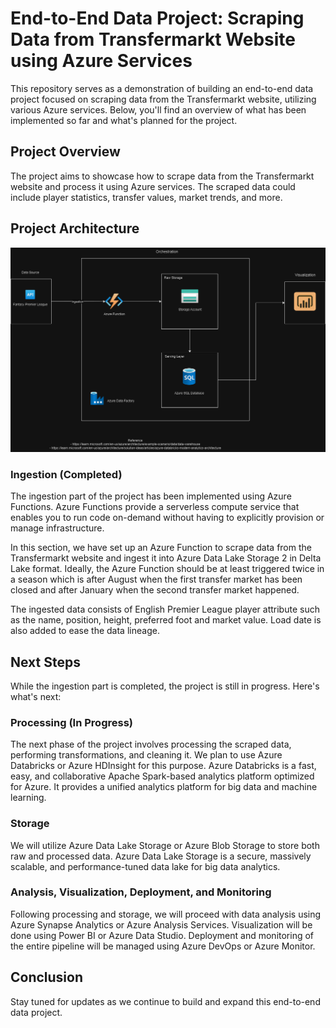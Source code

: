 # End-to-End Data Project: Scraping Data from Transfermarkt Website using Azure Services

This repository serves as a demonstration of building an end-to-end data project focused on scraping data from the Transfermarkt website, utilizing various Azure services. Below, you'll find an overview of what has been implemented so far and what's planned for the project.

## Project Overview

The project aims to showcase how to scrape data from the Transfermarkt website and process it using Azure services. The scraped data could include player statistics, transfer values, market trends, and more.

## Project Architecture
![alt text](<Data_Pipeline_Flow-High Level Architecture.drawio.png>)

### Ingestion (Completed)

The ingestion part of the project has been implemented using Azure Functions. Azure Functions provide a serverless compute service that enables you to run code on-demand without having to explicitly provision or manage infrastructure.

In this section, we have set up an Azure Function to scrape data from the Transfermarkt website and ingest it into Azure Data Lake Storage 2 in Delta Lake format. Ideally, the Azure Function should be at least triggered twice in a season which is after August when the first transfer market has been closed and after January when the second transfer market happened.

The ingested data consists of English Premier League player attribute such as the name, position, height, preferred foot and market value. Load date is also added to ease the data lineage.

## Next Steps

While the ingestion part is completed, the project is still in progress. Here's what's next:

### Processing (In Progress)

The next phase of the project involves processing the scraped data, performing transformations, and cleaning it. We plan to use Azure Databricks or Azure HDInsight for this purpose. Azure Databricks is a fast, easy, and collaborative Apache Spark-based analytics platform optimized for Azure. It provides a unified analytics platform for big data and machine learning.

### Storage

We will utilize Azure Data Lake Storage or Azure Blob Storage to store both raw and processed data. Azure Data Lake Storage is a secure, massively scalable, and performance-tuned data lake for big data analytics.

### Analysis, Visualization, Deployment, and Monitoring

Following processing and storage, we will proceed with data analysis using Azure Synapse Analytics or Azure Analysis Services. Visualization will be done using Power BI or Azure Data Studio. Deployment and monitoring of the entire pipeline will be managed using Azure DevOps or Azure Monitor.

## Conclusion

Stay tuned for updates as we continue to build and expand this end-to-end data project.
